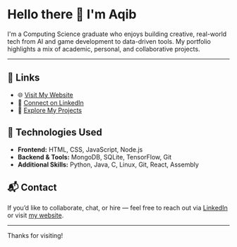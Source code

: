 # Hello there 👋 I'm Aqib

I'm a Computing Science graduate who enjoys building creative, real-world tech from AI and game development to data-driven tools. My portfolio highlights a mix of academic, personal, and collaborative projects.

---

## 🔗 Links

- 🌐 [Visit My Website](https://yourwebsite.com)
- 💼 [Connect on LinkedIn](https://www.linkedin.com/in/aqibamran/)
- 🧠 [Explore My Projects](#projects)

## 🚀 Technologies Used

- **Frontend:** HTML, CSS, JavaScript, Node.js
- **Backend & Tools:** MongoDB, SQLite, TensorFlow, Git
- **Additional Skills:** Python, Java, C, Linux, Git, React, Assembly

## 📬 Contact

If you’d like to collaborate, chat, or hire — feel free to reach out via [LinkedIn](https://www.linkedin.com/in/aqibamran/) or visit [my website](https://yourwebsite.com).

---

Thanks for visiting!
